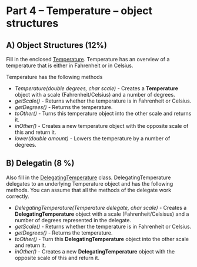 # Part 4 – Temperature – object structures

## A) Object Structures (12%)
Fill in the enclosed [Temperature](Temperature.java). Temperature has an overview of a temperature that is either in Fahrenheit or in Celsius. 

Temperature has the following methods

- *Temperature(double degrees, char scale)* - Creates a **Temperature** object with a scale (Fahrenheit/Celsius) and a number of degrees.
- *getScale()* - Returns whether the temperature is in Fahrenheit or Celsius.
- *getDegrees()* - Returns the temperature.
- *toOther()* - Turns this temperature object into the other scale and returns it.
- *inOther()* - Creates a new temperature object with the opposite scale of this and return it. 
- *lower(double amount)* - Lowers the temperature by a number of degrees.

## B) Delegatin (8 %) 
Also fill in the [DelegatingTemperature](DelegatingTemperature.java) class. DelegatingTemperature delegates to an underlying Temperature object and has the following methods. You can assume that all the methods of the delegate work correctly. 

- *DelegatingTemperature(Temperature delegate, char scale)* - Creates a **DelegatingTemperature** object with a scale (Fahrenheit/Celsisus) and a number of degrees represented in the delegate. 
- *getScale()* - Returns whether the temperature is in Fahrenheit or Celsius.
- *getDegrees()* - Returns the temperature.
- *toOther()* - Turn this **DelegatingTemperature** object into the other scale and return it.
- *inOther()* - Creates a new **DelegatingTemperature** object with the opposite scale of this and return it. 